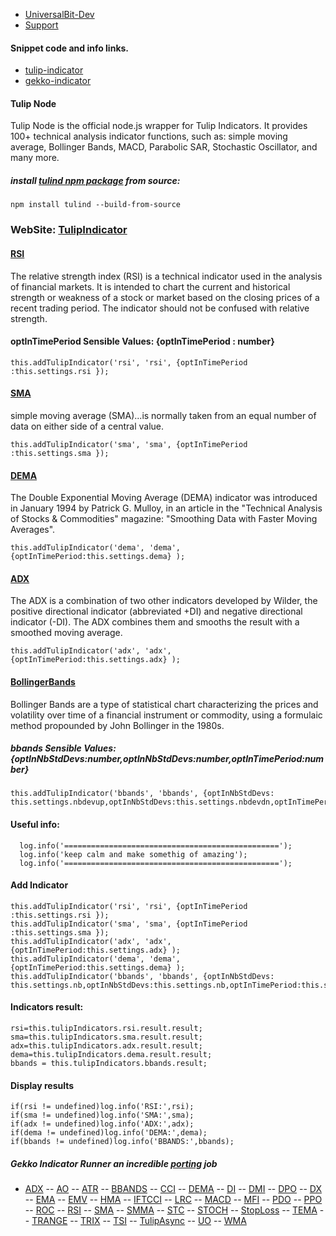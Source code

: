 * [UniversalBit-Dev](https://github.com/universalbit-dev/gekko-m4)
* [Support](https://github.com/universalbit-dev/universalbit-dev/tree/main/support)

#### Snippet code and info links.
* [tulip-indicator](https://github.com/universalbit-dev/gekko-m4/blob/master/docs/strategies/tulip_indicators.md)
* [gekko-indicator](https://github.com/universalbit-dev/gekko-m4/blob/master/docs/strategies/gekko_indicators.md)

#### Tulip Node
Tulip Node is the official node.js wrapper for Tulip Indicators. It provides 100+ technical analysis indicator functions, such as: simple moving average, Bollinger Bands, MACD, Parabolic SAR, Stochastic Oscillator, and many more.

##### install [tulind npm package](https://www.npmjs.com/package/tulind) from source:
```
npm install tulind --build-from-source
```

### WebSite: [TulipIndicator](https://tulipindicators.org/)

#### [RSI](https://en.wikipedia.org/wiki/Relative_strength_index)
The relative strength index (RSI) is a technical indicator used in the analysis of financial markets. It is intended to chart the current and historical strength or weakness of a stock or market based on the closing prices of a recent trading period. The indicator should not be confused with relative strength.

#### optInTimePeriod Sensible Values: {optInTimePeriod : number}
```
this.addTulipIndicator('rsi', 'rsi', {optInTimePeriod :this.settings.rsi });
```

#### [SMA](https://en.wikipedia.org/wiki/Moving_average)
simple moving average (SMA)...is normally taken from an equal number of data on either side of a central value. 
```
this.addTulipIndicator('sma', 'sma', {optInTimePeriod :this.settings.sma });
```

#### [DEMA](https://en.wikipedia.org/wiki/Double_exponential_moving_average)
The Double Exponential Moving Average (DEMA) indicator was introduced in January 1994 by Patrick G. Mulloy, 
in an article in the "Technical Analysis of Stocks & Commodities" magazine: 
"Smoothing Data with Faster Moving Averages".

```
this.addTulipIndicator('dema', 'dema', {optInTimePeriod:this.settings.dema} );
```

#### [ADX](https://en.wikipedia.org/wiki/Average_directional_movement_index)
The ADX is a combination of two other indicators developed by Wilder, the positive directional indicator (abbreviated +DI) and negative directional indicator (-DI).
The ADX combines them and smooths the result with a smoothed moving average.
```
this.addTulipIndicator('adx', 'adx',{optInTimePeriod:this.settings.adx} );
```

#### [BollingerBands](https://en.wikipedia.org/wiki/Bollinger_Bands)
Bollinger Bands are a type of statistical chart characterizing the prices and volatility over time of a financial instrument or commodity, using a formulaic method propounded by John Bollinger in the 1980s.

##### bbands Sensible Values: {optInNbStdDevs:number,optInNbStdDevs:number,optInTimePeriod:number}
```
this.addTulipIndicator('bbands', 'bbands', {optInNbStdDevs: this.settings.nbdevup,optInNbStdDevs:this.settings.nbdevdn,optInTimePeriod:this.settings.bbands});
```

#### Useful info:
```
  log.info('================================================');
  log.info('keep calm and make somethig of amazing');
  log.info('================================================');
```

#### Add Indicator
```
this.addTulipIndicator('rsi', 'rsi', {optInTimePeriod :this.settings.rsi });
this.addTulipIndicator('sma', 'sma', {optInTimePeriod :this.settings.sma });
this.addTulipIndicator('adx', 'adx',{optInTimePeriod:this.settings.adx} );
this.addTulipIndicator('dema', 'dema', {optInTimePeriod:this.settings.dema} );
this.addTulipIndicator('bbands', 'bbands', {optInNbStdDevs: this.settings.nb,optInNbStdDevs:this.settings.nb,optInTimePeriod:this.settings.bbands});
```

#### Indicators result: 
```
rsi=this.tulipIndicators.rsi.result.result;
sma=this.tulipIndicators.sma.result.result;
adx=this.tulipIndicators.adx.result.result;
dema=this.tulipIndicators.dema.result.result;
bbands = this.tulipIndicators.bbands.result;
```

#### Display results
```
if(rsi != undefined)log.info('RSI:',rsi);
if(sma != undefined)log.info('SMA:',sma);
if(adx != undefined)log.info('ADX:',adx);
if(dema != undefined)log.info('DEMA:',dema);
if(bbands != undefined)log.info('BBANDS:',bbands);
```

##### Gekko Indicator Runner an incredible [porting](https://en.wikipedia.org/wiki/Porting) job
* [ADX](https://github.com/universalbit-dev/gekko-m4/blob/master/strategies/indicators/ADX.js) -- [AO](https://github.com/universalbit-dev/gekko-m4/blob/master/strategies/indicators/AO.js) -- [ATR](https://github.com/universalbit-dev/gekko-m4/blob/master/strategies/indicators/ATR.js) -- [BBANDS](https://github.com/universalbit-dev/gekko-m4/blob/master/strategies/indicators/BBANDS.js) -- [CCI](https://github.com/universalbit-dev/gekko-m4/blob/master/strategies/indicators/CCI.js) -- [DEMA](https://github.com/universalbit-dev/gekko-m4/blob/master/strategies/indicators/DEMA.js) -- [DI](https://github.com/universalbit-dev/gekko-m4/blob/master/strategies/indicators/DI.js) -- [DMI](https://github.com/universalbit-dev/gekko-m4/blob/master/strategies/indicators/DMI.js) -- [DPO](https://github.com/universalbit-dev/gekko-m4/blob/master/strategies/indicators/DPO.js) -- [DX](https://github.com/universalbit-dev/gekko-m4/blob/master/strategies/indicators/DX.js) -- [EMA](https://github.com/universalbit-dev/gekko-m4/blob/master/strategies/indicators/EMA.js) -- [EMV](https://github.com/universalbit-dev/gekko-m4/blob/master/strategies/indicators/EMV.js) -- [HMA](https://github.com/universalbit-dev/gekko-m4/blob/master/strategies/indicators/HMA.js) -- [IFTCCI](https://github.com/universalbit-dev/gekko-m4/blob/master/strategies/indicators/IFTCCI.js) -- [LRC](https://github.com/universalbit-dev/gekko-m4/blob/master/strategies/indicators/LRC.js) -- [MACD](https://github.com/universalbit-dev/gekko-m4/blob/master/strategies/indicators/MACD.js) -- [MFI](https://github.com/universalbit-dev/gekko-m4/blob/master/strategies/indicators/MFI.js) -- [PDO](https://github.com/universalbit-dev/gekko-m4/blob/master/strategies/indicators/PDO.js) -- [PPO](https://github.com/universalbit-dev/gekko-m4/blob/master/strategies/indicators/PPO.js) -- [ROC](https://github.com/universalbit-dev/gekko-m4/blob/master/strategies/indicators/ROC.js) -- [RSI](https://github.com/universalbit-dev/gekko-m4/blob/master/strategies/indicators/RSI.js) -- [SMA](https://github.com/universalbit-dev/gekko-m4/blob/master/strategies/indicators/SMA.js) -- [SMMA](https://github.com/universalbit-dev/gekko-m4/blob/master/strategies/indicators/SMMA.js) -- [STC](https://github.com/universalbit-dev/gekko-m4/blob/master/strategies/indicators/STC.js) -- [STOCH](https://github.com/universalbit-dev/gekko-m4/blob/master/strategies/indicators/STOCH.js) -- [StopLoss](https://github.com/universalbit-dev/gekko-m4/blob/master/strategies/indicators/StopLoss.js) -- [TEMA](https://github.com/universalbit-dev/gekko-m4/blob/master/strategies/indicators/TEMA.js) -- [TRANGE](https://github.com/universalbit-dev/gekko-m4/blob/master/strategies/indicators/TRANGE.js) -- [TRIX](https://github.com/universalbit-dev/gekko-m4/blob/master/strategies/indicators/TRIX.js) -- [TSI](https://github.com/universalbit-dev/gekko-m4/blob/master/strategies/indicators/TSI.js) -- [TulipAsync](https://github.com/universalbit-dev/gekko-m4/blob/master/strategies/indicators/TulipAsync.js) -- [UO](https://github.com/universalbit-dev/gekko-m4/blob/master/strategies/indicators/UO.js) -- [WMA](https://github.com/universalbit-dev/gekko-m4/blob/master/strategies/indicators/WMA.js)
